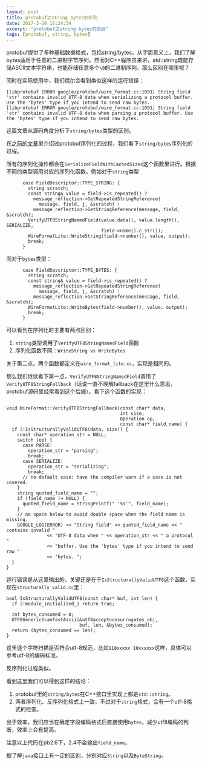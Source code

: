 ```yaml
---
layout: post
title: protobuf之string bytes的区别
date: 2017-3-20 16:24:34
excerpt: "protobuf之string bytes的区别"
tags: [protobuf, string, bytes]
---
```


protobuf提供了多种基础数据格式，包括string/bytes。从字面意义上，我们了解bytes适用于任意的二进制字节序列。然而对C++程序员来讲，std::string既能存储ASCII文本字符串，也能存储任意多个`\0`的二进制序列。那么区别在哪里呢？

同时在实际使用中，我们偶尔会看到类似这样的运行错误：

```
[libprotobuf ERROR google/protobuf/wire_format.cc:1091] String field 'str' contains invalid UTF-8 data when serializing a protocol buffer. Use the 'bytes' type if you intend to send raw bytes. 
[libprotobuf ERROR google/protobuf/wire_format.cc:1091] String field 'str' contains invalid UTF-8 data when parsing a protocol buffer. Use the 'bytes' type if you intend to send raw bytes. 
```

这篇文章从源码角度分析下`string/bytes`类型的区别。

<!--more-->

在[之前的文章](http://izualzhy/2016/08/27/protobuf-encoding)里介绍过protobuf序列化的过程，我们看下`string/bytes`序列化的过程。

所有的序列化操作都会在`SerializeFieldWithCachedSizes`这个函数里进行。根据不同的类型调用对应的序列化函数，例如对于`string`类型

```
      case FieldDescriptor::TYPE_STRING: {
        string scratch;
        const string& value = field->is_repeated() ?
          message_reflection->GetRepeatedStringReference(
            message, field, j, &scratch) :
          message_reflection->GetStringReference(message, field, &scratch);
        VerifyUTF8StringNamedField(value.data(), value.length(), SERIALIZE,
                                   field->name().c_str());
        WireFormatLite::WriteString(field->number(), value, output);
        break;
      }
```

而对于`bytes`类型：

```
      case FieldDescriptor::TYPE_BYTES: {
        string scratch;
        const string& value = field->is_repeated() ?
          message_reflection->GetRepeatedStringReference(
            message, field, j, &scratch) :
          message_reflection->GetStringReference(message, field, &scratch);
        WireFormatLite::WriteBytes(field->number(), value, output);
        break;
      }
```

可以看到在序列化时主要有两点区别：

1. `string`类型调用了`VerifyUTF8StringNamedField`函数  
2. 序列化函数不同：`WriteString vs WriteBytes`

关于第二点，两个函数都定义在`wire_format_lite.cc`，实现是相同的。

那么我们继续看下第一点，`VerifyUTF8StringNamedField`调用了`VerifyUTF8StringFallback`（话说一直不理解fallback在这里什么意思，protobuf源码里经常看到这个后缀）。看下这个函数的实现：

```

void WireFormat::VerifyUTF8StringFallback(const char* data,
                                          int size,
                                          Operation op,
                                          const char* field_name) {
  if (!IsStructurallyValidUTF8(data, size)) {
    const char* operation_str = NULL;
    switch (op) {
      case PARSE:
        operation_str = "parsing";
        break;
      case SERIALIZE: 
        operation_str = "serializing";
        break;
      // no default case: have the compiler warn if a case is not covered.
    }
    string quoted_field_name = "";
    if (field_name != NULL) {
      quoted_field_name = StringPrintf(" '%s'", field_name);
    }
    // no space below to avoid double space when the field name is missing.
    GOOGLE_LOG(ERROR) << "String field" << quoted_field_name << " contains invalid "
               << "UTF-8 data when " << operation_str << " a protocol "
               << "buffer. Use the 'bytes' type if you intend to send raw "
               << "bytes. ";
  }
}
```

运行错误是从这里输出的，关键还是在于`IsStructurallyValidUTF8`这个函数，实现在`structurally_valid.cc`里：

```
bool IsStructurallyValidUTF8(const char* buf, int len) {
  if (!module_initialized_) return true;
  
  int bytes_consumed = 0;
  UTF8GenericScanFastAscii(&utf8acceptnonsurrogates_obj,
                           buf, len, &bytes_consumed);
  return (bytes_consumed == len);
}
```

这里逐个字符扫描是否符合utf-8规范，比如`110xxxxx 10xxxxxx`这样，具体可以参考utf-8的编码标准。

反序列化过程类似。

看到这里我们可以得到这样的结论：

1. protobuf里的`string/bytes`在C++接口里实现上都是`std::string`。  
2. 两者序列化、反序列化格式上一致，不过对于`string`格式，会有一个utf-8格式的检查。

出于效率，我们应当在确定字段编码格式后直接使用`bytes`，减少utf8编码的判断，效率上会有提高。

注意以上代码在pb2.6下，2.4不会输出`field_name`。

据了解`java`接口上有一定的区别，分别对应`String`以及`ByteString`。
